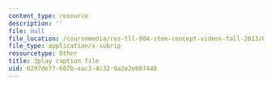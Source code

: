 ```yaml
---
content_type: resource
description: ''
file: null
file_location: /coursemedia/res-tll-004-stem-concept-videos-fall-2013/0297de77607beac24c329a2e2eb67448_NkV27ApZ0h4.srt
file_type: application/x-subrip
resourcetype: Other
title: 3play caption file
uid: 0297de77-607b-eac2-4c32-9a2e2eb67448
---
```

